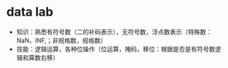 # data lab
- 知识：熟悉有符号数（二的补码表示），无符号数，浮点数表示（特殊数：NaN，INF,；非规格数，规格数）
- 技能：逻辑运算，各种位操作（位运算，掩码，移位：根据是否是有符号数逻辑和算数右移）
